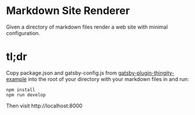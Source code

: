 # Markdown Site Renderer

Given a directory of markdown files render a web site with minimal configuration.

# tl;dr

Copy package.json and gatsby-config.js from 
[gatsby-plugin-thingity-example](https://github.com/ianhomer/gatsby-plugin-thingity-example)
into the root of your directory with your markdown files in and run:

    npm install
    npm run develop

Then visit http://localhost:8000

